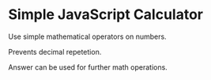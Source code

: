 # Simple JavaScript Calculator

Use simple mathematical operators on numbers.

Prevents decimal repetetion.

Answer can be used for further math operations.
